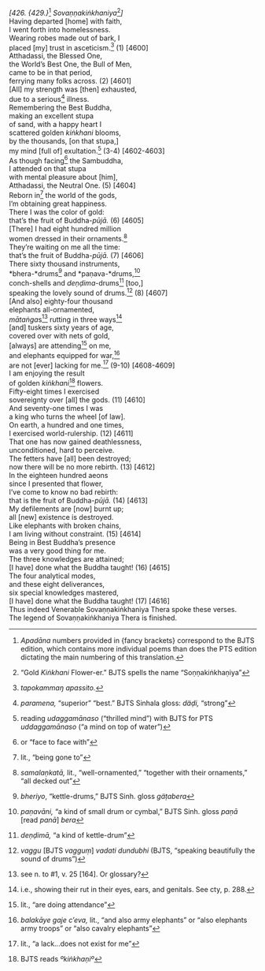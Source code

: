 *\[426. {429.}*[^1] *Sovaṇṇakiṅkhaniya*[^2]*\]*  
Having departed \[home\] with faith,  
I went forth into homelessness.  
Wearing robes made out of bark, I  
placed \[my\] trust in asceticism.[^3] (1) \[4600\]  
Atthadassi, the Blessed One,  
the World’s Best One, the Bull of Men,  
came to be in that period,  
ferrying many folks across. (2) \[4601\]  
\[All\] my strength was \[then\] exhausted,  
due to a serious[^4] illness.  
Remembering the Best Buddha,  
making an excellent stupa  
of sand, with a happy heart I  
scattered golden *kiṅkhani* blooms,  
by the thousands, \[on that stupa,\]  
my mind \[full of\] exultation.[^5] (3-4) \[4602-4603\]  
As though facing[^6] the Sambuddha,  
I attended on that stupa  
with mental pleasure about \[him\],  
Atthadassi, the Neutral One. (5) \[4604\]  
Reborn in[^7] the world of the gods,  
I’m obtaining great happiness.  
There I was the color of gold:  
that’s the fruit of Buddha-*pūjā.* (6) \[4605\]  
\[There\] I had eight hundred million  
women dressed in their ornaments.[^8]  
They’re waiting on me all the time:  
that’s the fruit of Buddha-*pūjā.* (7) \[4606\]  
There sixty thousand instruments,  
*bhera-*drums[^9] and *paṇava-*drums,[^10]  
conch-shells and *deṇḍima*-drums[^11] \[too,\]  
speaking the lovely sound of drums.[^12] (8) \[4607\]  
\[And also\] eighty-four thousand  
elephants all-ornamented,  
*mātaṅga*s[^13] rutting in three ways[^14]  
\[and\] tuskers sixty years of age,  
covered over with nets of gold,  
\[always\] are attending[^15] on me,  
and elephants equipped for war,[^16]  
are not \[ever\] lacking for me.[^17] (9-10) \[4608-4609\]  
I am enjoying the result  
of golden *kiṅkhani*[^18] flowers.  
Fifty-eight times I exercised  
sovereignty over \[all\] the gods. (11) \[4610\]  
And seventy-one times I was  
a king who turns the wheel \[of law\].  
On earth, a hundred and one times,  
I exercised world-rulership. (12) \[4611\]  
That one has now gained deathlessness,  
unconditioned, hard to perceive.  
The fetters have \[all\] been destroyed;  
now there will be no more rebirth. (13) \[4612\]  
In the eighteen hundred aeons  
since I presented that flower,  
I’ve come to know no bad rebirth:  
that is the fruit of Buddha-*pūjā.* (14) \[4613\]  
My defilements are \[now\] burnt up;  
all \[new\] existence is destroyed.  
Like elephants with broken chains,  
I am living without constraint. (15) \[4614\]  
Being in Best Buddha’s presence  
was a very good thing for me.  
The three knowledges are attained;  
\[I have\] done what the Buddha taught! (16) \[4615\]  
The four analytical modes,  
and these eight deliverances,  
six special knowledges mastered,  
\[I have\] done what the Buddha taught! (17) \[4616\]  
Thus indeed Venerable Sovaṇṇakiṅkhaniya Thera spoke these verses.  
The legend of Sovaṇṇakiṅkhaniya Thera is finished.  
[^1]: *Apadāna* numbers provided in {fancy brackets} correspond to the
    BJTS edition, which contains more individual poems than does the PTS
    edition dictating the main numbering of this translation.  
[^2]: “Gold *Kiṅkhani* Flower-er.” BJTS spells the name
    “Soṇṇakiṅkhaṇiya”  
[^3]: *tapokammaŋ apassito.*  
[^4]: *paramena,* “superior” “best.” BJTS Sinhala gloss: *däḍi,*
    “strong”  
[^5]: reading *udaggamānaso* (“thrilled mind”) with BJTS for PTS
    *uddaggamānaso* (“a mind on top of water”)  
[^6]: or “face to face with”  
[^7]: lit., “being gone to”  
[^8]: *samalaṇkatā,* lit., “well-ornamented,” “together with their
    ornaments,” “all decked out”  
[^9]: *bheriyo*, “kettle-drums,” BJTS Sinh. gloss *gäṭabera*  
[^10]: *paṇavāni,* “a kind of small drum or cymbal,” BJTS Sinh. gloss
    *paṇā* \[read *panā*\] *bera*  
[^11]: *deṇḍimā,* “a kind of kettle-drum”  
[^12]: *vaggu* \[BJTS *vagguṃ*\] *vadati dundubhi* (BJTS, “speaking
    beautifully the sound of drums”)  
[^13]: see n. to \#1, v. 25 \[164\]. Or glossary?  
[^14]: i.e., showing their rut in their eyes, ears, and genitals. See
    cty, p. 288.  
[^15]: lit., “are doing attendance”  
[^16]: *balakāye gaje c’eva,* lit., “and also army elephants” or “also
    elephants army troops” or “also cavalry elephants”  
[^17]: lit., “a lack...does not exist for me”  
[^18]: BJTS reads *ºkiṅkhaṇiº*
